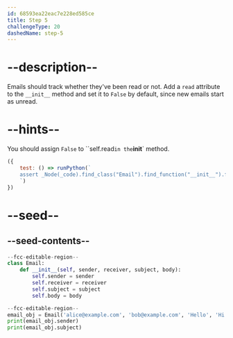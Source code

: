 ```yaml
---
id: 68593ea22eac7e228ed585ce
title: Step 5
challengeType: 20
dashedName: step-5
---
```


# --description--

<!-- [x] Verify here if print statements should be removed -->

Emails should track whether they've been read or not. Add a `read` attribute to the `__init__` method and set it to `False` by default, since new emails start as unread.

# --hints--

You should assign `False` to ``self.read` in the `__init__` method.

```js
({ 
    test: () => runPython(`
    assert _Node(_code).find_class("Email").find_function("__init__").find_variable("self.read").is_equivalent("self.read = False")
    `) 
})
```


# --seed--

## --seed-contents--

```py
--fcc-editable-region--
class Email:
    def __init__(self, sender, receiver, subject, body):
        self.sender = sender
        self.receiver = receiver
        self.subject = subject
        self.body = body

--fcc-editable-region--
email_obj = Email('alice@example.com', 'bob@example.com', 'Hello', 'Hi Bob!')
print(email_obj.sender)
print(email_obj.subject)
```
